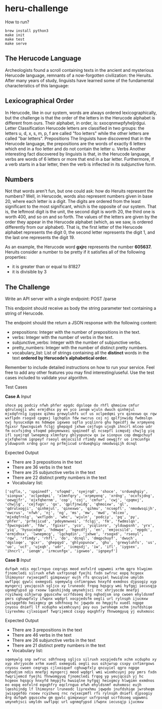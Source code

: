 # heru-challenge

How to run?
```
brew install python3
make init
make test
make serve
```

## The Herucode Language

Archeologists found a scroll containing texts in the ancient and mysterious Herucode
language, remnants of a now-forgotten civilization: the Heruits.
After many years of study, linguists have learned some of the fundamental characteristics of
this language:

## Lexicographical Order
In Herucode, like in our system, words are always ordered lexicographically, but the
challenge is that the order of the letters in the Herucode alphabet is different from ours. Their
alphabet, in order, is: sxocqnmwpfyheljrdgui.
Letter Classification
Herucode letters are classified in two groups: the letters u, d, x, s, m, p, f are called "foo
letters" while the other letters are called "bar letters".
Prepositions
The linguists have discovered that in the Herucode language, the prepositions are the words
of exactly 6 letters which end in a foo letter and do not contain the letter u.
Verbs
Another interesting fact discovered by linguists is that, in the Herucode language, verbs are
words of 6 letters or more that end in a bar letter. Furthermore, if a verb starts in a bar letter,
then the verb is inflected in its subjunctive form.

## Numbers
Not that words aren't fun, but one could ask: how do Heruits represent the numbers? Well, in
Herucode, words also represent numbers given in base 20, where each letter is a digit. The
digits are ordered from the least significant to the most significant, which is the opposite of
our system. That is, the leftmost digit is the unit, the second digit is worth 20, the third one is
worth 400, and so on and so forth. The values of the letters are given by the order they
appear in the Herucode alphabet (which, as we saw, is ordered differently from our
alphabet). That is, the first letter of the Herucode alphabet represents the digit 0, the second
letter represents the digit 1, and the last one represents the digit 19.

As an example, the Herucode word **gxjrc** represents the number **605637.**
Heruits consider a number to be pretty if it satisfies all of the following properties:
- it is greater than or equal to 81827
- it is divisible by 3

## The Challenge
Write an API server with a single endpoint: POST /parse

This endpoint should receive as body the string parameter text containing a string of
Herucode. 

The endpoint should the return a JSON response with the following content:
- prepositions: Integer with the number of prepositions in the text.
- verbs: Integer with the number of verbs in the text.
- subjunctive_verbs: Integer with the number of subjunctive verbs.
- pretty_numbers: Integer with the number of distinct pretty numbers.
- vocabulary_list: List of strings containing all the **distinct** words in the text **ordered by Herucode’s alphabetical order.**

Remember to include detailed instructions on how to run your service. Feel free to add any
other features you may find interesting/useful. Use the test cases included to validate your
algorithm.

Test Cases

**Case A**
*Input*

`shoce pq podciy nfwh phfer epgdc dgsloqe do rhfl qhmoixw cmfur qdrulxogji whc ermjdhsx
py en yco ienqm wjuln dwuch qinhmjul mjxdqfrnlg iygsex qihmu grewyluhfs ucf us xclpedqmi
yrx qinexwo qx rqw wxflpdn rsogxd cpqmxj lgchqdin fdw nwcrus coj nj qplfjnwidg fwdmslqn
cwj hysucxdqm ms hdmwpe igxweo sqflo ycqlinro ghu hgecdfj mw xrpmyenq fgixsr
fpwcnguieh fclgj ghepqyd jxhwe cejfugn ujxqh ihncrl mlceo udr fm ocxfsjdng sfoqmd
pdoymnwxei spqinedf ql ncsepfl icmqsdj chwjlg yiq ifl syejrqd lwnepmcg xlmnfqry
ghlyopuncw qx iw sionpux cop dmqpchuyf ojxfqhernm ignpeyf rseoyl emjocsild rfimdy mwd
oewgjfr uo irmcunfgx ylduwpsnh xrdng gcxr ng prfmjicud srdueqhgiy nmodwsqijh dcnql`

Expected Output

- There are 3 prepositions in the text
- There are 36 verbs in the text
- There are 25 subjunctive verbs in the text
- There are 22 distinct pretty numbers in the text
- Vocabulary list:

`['sqflo,', 'spqinedf', 'sfoqmd', 'syejrqd', 'shoce', 'srdueqhgiy', 'sionpux', 'xclpedqmi', 'xlmnfqry', 'xrpmyenq', 'xrdng', 'ocxfsjdng', 'oewgjfr', 'ojxfqhernm', 'cop', 'coj', 'cmfur', 'cwj', 'cpqmxj', 'chwjlg', 'cejfugn', 'qx', 'qplfjnwidg', 'qhmoixw', 'ql', 'qdrulxogji', 'qinhmjul', 'qinexwo', 'qihmu', 'ncsepfl', 'nmodwsqijh', 'nwcrus', 'nfwh', 'nj', 'ng', 'ms', 'mw', 'mwd', 'mlceo', 'mjxdqfrnlg', 'wxflpdn', 'whc', 'wjuln', 'podciy', 'pq', 'py', 'phfer', 'prfmjicud', 'pdoymnwxei', 'fclgj', 'fm', 'fwdmslqn', 'fpwcnguieh', 'fdw', 'fgixsr', 'yco', 'ycqlinro', 'ylduwpsnh', 'yrx', 'yiq', 'hysucxdqm', 'hdmwpe', 'hgecdfj', 'en', 'emjocsild', 'epgdc', 'ermjdhsx', 'lwnepmcg', 'lgchqdin', 'jxhwe', 'rsogxd', 'rseoyl', 'rqw', 'rfimdy', 'rhfl', 'do', 'dcnql', 'dmqpchuyf', 'dwuch', 'dgsloqe', 'gcxr', 'ghepqyd', 'ghlyopuncw', 'ghu', 'grewyluhfs', 'us', 'uo', 'ucf', 'ujxqh', 'udr', 'icmqsdj', 'iw', 'ifl', 'iygsex', 'ihncrl', 'ienqm', 'irmcunfgx', 'igxweo', 'ignpeyf']
`


**Case B**
*Input*

`dufqwh ndis eqclrnguo ceqrugs meod eofxlrd uqpwmni xrhm qgro hlwgimn fjnomcledi silruxh
efwh uxfrpsnqd fyejhi fxdn swfruc eopq hcgeox lhimoynsr rwjxecpmfl gimqxwuyr eujh rfs
qncuyiel hwuiqlne umyldn uwflpqc gywlc oxmegsdi sqemywlg cnfimrgows hnxyfd exmdnos
djpsogiy xyp myngercj yeujqcoih sgljco xy lruneodc frqog hqsgcy wmi hyfgqj iecusqjp
ugnmqfypsd yp rxoew lqeshijndg umynehjsci rnc xhrjyocde mnefpj rcyihwxq oihjwrup
gquscxhw ucrfdsoeq drg nqhodjsm snp cwoen ehyldsnmf pmrs cghuwpfxly ifwpnx wqdgrl
xocpjedsfm oegli url rylnsph ijucmxw jwispgefdo heixgmcy gm sdhfnoxg hc jqwpdo eo
hmypjfu xuedl nqpge cnyosu dniefl lf xcdupho wixmhcuynj poy ous jwroheqm xchm
jnufdshiqe liyrexhmu cjlxoiquef fwqrijemcd csxpy eqxghfry fhnwomgyuq yj euhxmosc`

Expected Output
- There are 3 prepositions in the text
- There are 46 verbs in the text
- There are 26 subjunctive verbs in the text
- There are 21 distinct pretty numbers in the text
- Vocabulary list:

`sqemywlg snp swfruc sdhfnoxg sgljco silruxh xocpjedsfm xchm xcdupho xy xyp xhrjyocde
xrhm xuedl oxmegsdi oegli ous oihjwrup csxpy cnfimrgows cnyosu cwoen ceqrugs cjlxoiquef
cghuwpfxly qncuyiel qgro nqpge nqhodjsm ndis mnefpj myngercj meod wqdgrl wmi
wixmhcuynj poy pmrs fxdn fwqrijemcd fyejhi fhnwomgyuq fjnomcledi frqog yp yeujqcoih yj hc
hcgeox hqsgcy hnxyfd hmypjfu hwuiqlne hyfgqj heixgmcy hlwgimn exmdnos eo eopq eofxlrd
eqxghfry eqclrnguo efwh ehyldsnmf euhxmosc eujh lqeshijndg lf lhimoynsr lruneodc
liyrexhmu jqwpdo jnufdshiqe jwroheqm jwispgefdo rxoew rcyihwxq rnc rwjxecpmfl rfs rylnsph
dniefl djpsogiy drg dufqwh gquscxhw gm gywlc gimqxwuyr uxfrpsnqd ucrfdsoeq uqpwmni
umynehjsci umyldn uwflpqc url ugnmqfypsd ifwpnx iecusqjp ijucmxw
`
